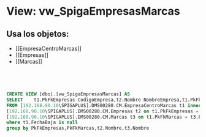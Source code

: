 # View: vw_SpigaEmpresasMarcas

## Usa los objetos:
- [[EmpresaCentroMarcas]]
- [[Empresas]]
- [[Marcas]]

```sql




CREATE VIEW [dbo].[vw_SpigaEmpresasMarcas] AS
SELECT    t1.PkFkEmpresas CodigoEmpresa,t2.Nombre NombreEmpresa,t1.PkFkMarcas CodigoMarca,upper(t3.Nombre) NombreMarca
FROM [192.168.90.10\SPIGAPLUS].DMS00280.CM.EmpresaCentroMarcas t1 inner join
[192.168.90.10\SPIGAPLUS].DMS00280.CM.Empresas t2 on t1.PkFkEmpresas = t2.PkEmpresas inner join
[192.168.90.10\SPIGAPLUS].DMS00280.CM.Marcas t3 on t1.PkFkMarcas = t3.PkMarcas
where t1.FechaBaja is null
group by PkFkEmpresas,PkFkMarcas,t2.Nombre,t3.Nombre



```
